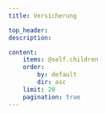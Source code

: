 ```yaml
---
title: Versicherung

top_header:  
description:

content:
    items: @self.children
    order:
        by: default
        dir: asc
    limit: 20
    pagination: true
---
```

